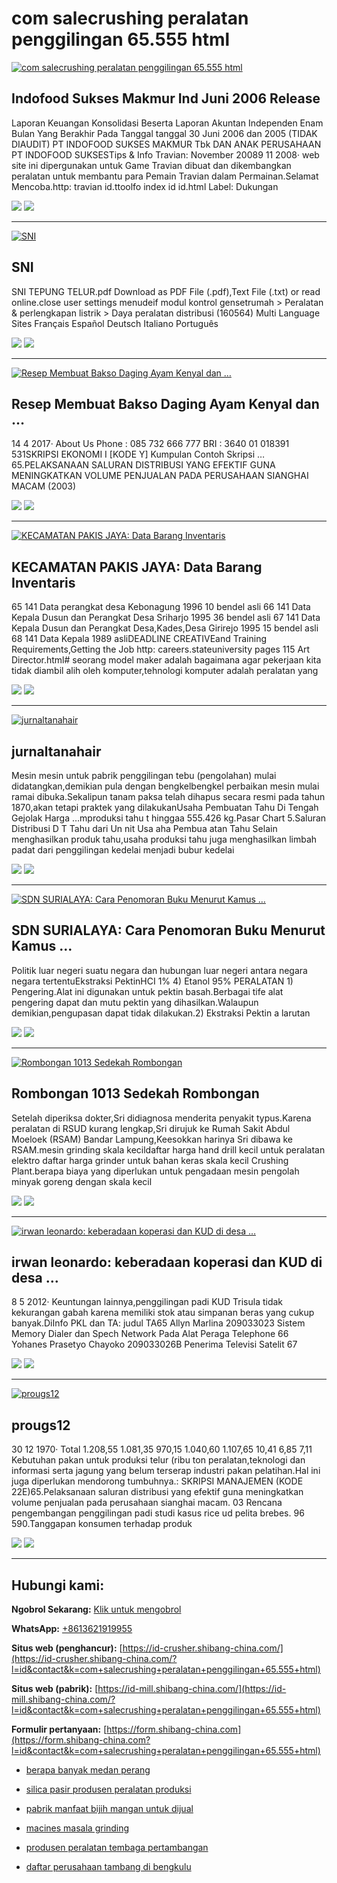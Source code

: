 # com salecrushing peralatan penggilingan 65.555 html

<a href="https://swt.shibang-china.com/?l=id&img&k=com+salecrushing+peralatan+penggilingan+65.555+html" target="_blank">![com salecrushing peralatan penggilingan 65.555 html](http://static.shibang-china.com/all-800x300/1395.jpg)</a>

## Indofood Sukses Makmur Ind Juni 2006 Release
Laporan Keuangan Konsolidasi Beserta Laporan Akuntan Independen Enam Bulan Yang Berakhir Pada Tanggal tanggal 30 Juni 2006 dan 2005 (TIDAK DIAUDIT) PT INDOFOOD SUKSES MAKMUR Tbk DAN ANAK PERUSAHAAN PT INDOFOOD SUKSESTips & Info Travian: November 20089 11 2008· web site ini dipergunakan untuk Game Travian dibuat dan dikembangkan peralatan untuk membantu para Pemain Travian dalam Permainan.Selamat Mencoba.http: travian id.ttoolfo index id id.html Label: Dukungan


<a href="https://whatsapp.shibangsoft.com/WhatsApp.php" target="_blank" title="WhatsApp">![](http://static.shibang-china.com/icon/whatsapp.png)</a> <a href="https://swt.shibang-china.com/?l=id&icon&k=com+salecrushing+peralatan+penggilingan+65.555+html" target="_blank">![](http://static.shibang-china.com/icon/chat-id.png)</a>

---

<a href="https://swt.shibang-china.com/?l=id&img&k=com+salecrushing+peralatan+penggilingan+65.555+html" target="_blank">![SNI](http://static.shibang-china.com/all-800x300/131.jpg)</a>

## SNI
SNI TEPUNG TELUR.pdf Download as PDF File (.pdf),Text File (.txt) or read online.close user settings menudeif modul kontrol gensetrumah > Peralatan & perlengkapan listrik > Daya peralatan distribusi (160564) Multi Language Sites Français Español Deutsch Italiano Português


<a href="https://whatsapp.shibangsoft.com/WhatsApp.php" target="_blank" title="WhatsApp">![](http://static.shibang-china.com/icon/whatsapp.png)</a> <a href="https://swt.shibang-china.com/?l=id&icon&k=com+salecrushing+peralatan+penggilingan+65.555+html" target="_blank">![](http://static.shibang-china.com/icon/chat-id.png)</a>

---

<a href="https://swt.shibang-china.com/?l=id&img&k=com+salecrushing+peralatan+penggilingan+65.555+html" target="_blank">![Resep Membuat Bakso Daging Ayam Kenyal dan …](http://static.shibang-china.com/all-800x300/1181.jpg)</a>

## Resep Membuat Bakso Daging Ayam Kenyal dan …
14 4 2017· About Us Phone : 085 732 666 777 BRI : 3640 01 018391 531SKRIPSI EKONOMI I [KODE Y] Kumpulan Contoh Skripsi …65.PELAKSANAAN SALURAN DISTRIBUSI YANG EFEKTIF GUNA MENINGKATKAN VOLUME PENJUALAN PADA PERUSAHAAN SIANGHAI MACAM (2003)


<a href="https://whatsapp.shibangsoft.com/WhatsApp.php" target="_blank" title="WhatsApp">![](http://static.shibang-china.com/icon/whatsapp.png)</a> <a href="https://swt.shibang-china.com/?l=id&icon&k=com+salecrushing+peralatan+penggilingan+65.555+html" target="_blank">![](http://static.shibang-china.com/icon/chat-id.png)</a>

---

<a href="https://swt.shibang-china.com/?l=id&img&k=com+salecrushing+peralatan+penggilingan+65.555+html" target="_blank">![KECAMATAN PAKIS JAYA: Data Barang Inventaris](http://static.shibang-china.com/all-800x300/1114.jpg)</a>

## KECAMATAN PAKIS JAYA: Data Barang Inventaris
65 141 Data perangkat desa Kebonagung 1996 10 bendel asli 66 141 Data Kepala Dusun dan Perangkat Desa Sriharjo 1995 36 bendel asli 67 141 Data Kepala Dusun dan Perangkat Desa,Kades,Desa Girirejo 1995 15 bendel asli 68 141 Data Kepala 1989 asliDEADLINE CREATIVEand Training Requirements,Getting the Job http: careers.stateuniversity pages 115 Art Director.html# seorang model maker adalah bagaimana agar pekerjaan kita tidak diambil alih oleh komputer,tehnologi komputer adalah peralatan yang


<a href="https://whatsapp.shibangsoft.com/WhatsApp.php" target="_blank" title="WhatsApp">![](http://static.shibang-china.com/icon/whatsapp.png)</a> <a href="https://swt.shibang-china.com/?l=id&icon&k=com+salecrushing+peralatan+penggilingan+65.555+html" target="_blank">![](http://static.shibang-china.com/icon/chat-id.png)</a>

---

<a href="https://swt.shibang-china.com/?l=id&img&k=com+salecrushing+peralatan+penggilingan+65.555+html" target="_blank">![jurnaltanahair](http://static.shibang-china.com/all-800x300/1527.jpg)</a>

## jurnaltanahair
Mesin mesin untuk pabrik penggilingan tebu (pengolahan) mulai didatangkan,demikian pula dengan bengkelbengkel perbaikan mesin mulai ramai dibuka.Sekalipun tanam paksa telah dihapus secara resmi pada tahun 1870,akan tetapi praktek yang dilakukanUsaha Pembuatan Tahu Di Tengah Gejolak Harga …mproduksi tahu t hinggaa 555.426 kg.Pasar Chart 5.Saluran Distribusi D T Tahu dari Un nit Usa aha Pembua atan Tahu Selain menghasilkan produk tahu,usaha produksi tahu juga menghasilkan limbah padat dari penggilingan kedelai menjadi bubur kedelai


<a href="https://whatsapp.shibangsoft.com/WhatsApp.php" target="_blank" title="WhatsApp">![](http://static.shibang-china.com/icon/whatsapp.png)</a> <a href="https://swt.shibang-china.com/?l=id&icon&k=com+salecrushing+peralatan+penggilingan+65.555+html" target="_blank">![](http://static.shibang-china.com/icon/chat-id.png)</a>

---

<a href="https://swt.shibang-china.com/?l=id&img&k=com+salecrushing+peralatan+penggilingan+65.555+html" target="_blank">![SDN SURIALAYA: Cara Penomoran Buku Menurut Kamus …](http://static.shibang-china.com/all-800x300/1272.jpg)</a>

## SDN SURIALAYA: Cara Penomoran Buku Menurut Kamus …
Politik luar negeri suatu negara dan hubungan luar negeri antara negara negara tertentuEkstraksi PektinHCI 1% 4) Etanol 95% PERALATAN 1) Pengering.Alat ini digunakan untuk pektin basah.Berbagai tife alat pengering dapat dan mutu pektin yang dihasilkan.Walaupun demikian,pengupasan dapat tidak dilakukan.2) Ekstraksi Pektin a larutan


<a href="https://whatsapp.shibangsoft.com/WhatsApp.php" target="_blank" title="WhatsApp">![](http://static.shibang-china.com/icon/whatsapp.png)</a> <a href="https://swt.shibang-china.com/?l=id&icon&k=com+salecrushing+peralatan+penggilingan+65.555+html" target="_blank">![](http://static.shibang-china.com/icon/chat-id.png)</a>

---

<a href="https://swt.shibang-china.com/?l=id&img&k=com+salecrushing+peralatan+penggilingan+65.555+html" target="_blank">![Rombongan 1013 Sedekah Rombongan](http://static.shibang-china.com/all-800x300/753.jpg)</a>

## Rombongan 1013 Sedekah Rombongan
Setelah diperiksa dokter,Sri didiagnosa menderita penyakit typus.Karena peralatan di RSUD kurang lengkap,Sri dirujuk ke Rumah Sakit Abdul Moeloek (RSAM) Bandar Lampung,Keesokkan harinya Sri dibawa ke RSAM.mesin grinding skala kecildaftar harga hand drill kecil untuk peralatan elektro daftar harga grinder untuk bahan keras skala kecil Crushing Plant.berapa biaya yang diperlukan untuk pengadaan mesin pengolah minyak goreng dengan skala kecil


<a href="https://whatsapp.shibangsoft.com/WhatsApp.php" target="_blank" title="WhatsApp">![](http://static.shibang-china.com/icon/whatsapp.png)</a> <a href="https://swt.shibang-china.com/?l=id&icon&k=com+salecrushing+peralatan+penggilingan+65.555+html" target="_blank">![](http://static.shibang-china.com/icon/chat-id.png)</a>

---

<a href="https://swt.shibang-china.com/?l=id&img&k=com+salecrushing+peralatan+penggilingan+65.555+html" target="_blank">![irwan leonardo: keberadaan koperasi dan KUD di desa …](http://static.shibang-china.com/all-800x300/1016.jpg)</a>

## irwan leonardo: keberadaan koperasi dan KUD di desa …
8 5 2012· Keuntungan lainnya,penggilingan padi KUD Trisula tidak kekurangan gabah karena memiliki stok atau simpanan beras yang cukup banyak.DiInfo PKL dan TA: judul TA65 Allyn Marlina 209033023 Sistem Memory Dialer dan Spech Network Pada Alat Peraga Telephone 66 Yohanes Prasetyo Chayoko 209033026B Penerima Televisi Satelit 67


<a href="https://whatsapp.shibangsoft.com/WhatsApp.php" target="_blank" title="WhatsApp">![](http://static.shibang-china.com/icon/whatsapp.png)</a> <a href="https://swt.shibang-china.com/?l=id&icon&k=com+salecrushing+peralatan+penggilingan+65.555+html" target="_blank">![](http://static.shibang-china.com/icon/chat-id.png)</a>

---

<a href="https://swt.shibang-china.com/?l=id&img&k=com+salecrushing+peralatan+penggilingan+65.555+html" target="_blank">![prougs12](http://static.shibang-china.com/all-800x300/493.jpg)</a>

## prougs12
30 12 1970· Total 1.208,55 1.081,35 970,15 1.040,60 1.107,65 10,41 6,85 7,11 Kebutuhan pakan untuk produksi telur (ribu ton peralatan,teknologi dan informasi serta jagung yang belum terserap industri pakan pelatihan.Hal ini juga diperlukan mendorong tumbuhnya.: SKRIPSI MANAJEMEN (KODE 22E)65.Pelaksanaan saluran distribusi yang efektif guna meningkatkan volume penjualan pada perusahaan sianghai macam. 03 Rencana pengembangan penggilingan padi studi kasus rice ud pelita brebes. 96 590.Tanggapan konsumen terhadap produk


<a href="https://whatsapp.shibangsoft.com/WhatsApp.php" target="_blank" title="WhatsApp">![](http://static.shibang-china.com/icon/whatsapp.png)</a> <a href="https://swt.shibang-china.com/?l=id&icon&k=com+salecrushing+peralatan+penggilingan+65.555+html" target="_blank">![](http://static.shibang-china.com/icon/chat-id.png)</a>

---
## Hubungi kami:

**Ngobrol Sekarang:** [Klik untuk mengobrol](https://swt.shibang-china.com?l=id&contact&k=com+salecrushing+peralatan+penggilingan+65.555+html)

**WhatsApp:**  [+8613621919955](https://whatsapp.shibangsoft.com/WhatsApp.php)

**Situs web (penghancur):** [https://id-crusher.shibang-china.com/](https://id-crusher.shibang-china.com/?l=id&contact&k=com+salecrushing+peralatan+penggilingan+65.555+html)

**Situs web (pabrik):** [https://id-mill.shibang-china.com/](https://id-mill.shibang-china.com/?l=id&contact&k=com+salecrushing+peralatan+penggilingan+65.555+html)

**Formulir pertanyaan:** [https://form.shibang-china.com](https://form.shibang-china.com?l=id&contact&k=com+salecrushing+peralatan+penggilingan+65.555+html)

* [berapa banyak medan perang](../21/berapa%20banyak%20medan%20perang.md)

* [silica pasir produsen peralatan produksi](../28/silica%20pasir%20produsen%20peralatan%20produksi.md)

* [pabrik manfaat bijih mangan untuk dijual](../16/pabrik%20manfaat%20bijih%20mangan%20untuk%20dijual.md)

* [macines masala grinding](../29/macines%20masala%20grinding.md)

* [produsen peralatan tembaga pertambangan](../21/produsen%20peralatan%20tembaga%20pertambangan.md)

* [daftar perusahaan tambang di bengkulu](../22/daftar%20perusahaan%20tambang%20di%20bengkulu.md)